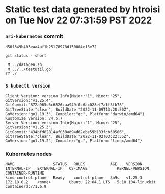 # Static test data generated by htroisi on Tue Nov 22 07:31:59 PST 2022

### `nri-kubernetes` commit
```
d50f349b403eaa4af1b25178978d150004e13e72
```

`git status --short`

```
 M ../datagen.sh
 M ../../testutil.go
?? ./
```

### `$ kubectl version`
```
Client Version: version.Info{Major:"1", Minor:"25", GitVersion:"v1.25.4", GitCommit:"872a965c6c6526caa949f0c6ac028ef7aff3fb78", GitTreeState:"clean", BuildDate:"2022-11-09T13:28:30Z", GoVersion:"go1.19.3", Compiler:"gc", Platform:"darwin/amd64"}
Kustomize Version: v4.5.7
Server Version: version.Info{Major:"1", Minor:"25", GitVersion:"v1.25.3", GitCommit:"434bfd82814af038ad94d62ebe59b133fcb50506", GitTreeState:"clean", BuildDate:"2022-11-02T03:22:35Z", GoVersion:"go1.19.2", Compiler:"gc", Platform:"linux/amd64"}
```

### Kubernetes nodes
```
NAME                 STATUS   ROLES           AGE    VERSION   INTERNAL-IP   EXTERNAL-IP   OS-IMAGE             KERNEL-VERSION      CONTAINER-RUNTIME
kind-control-plane   Ready    control-plane   3m9s   v1.25.3   172.18.0.2    <none>        Ubuntu 22.04.1 LTS   5.10.104-linuxkit   containerd://1.6.9
```

